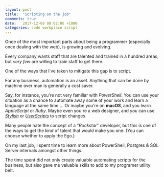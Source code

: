 ```yaml
---
layout: post
title:  "Scripting on the job"
comments: true
date:   2017-12-08 08:02:00 +1000
categories: code workplace script
---
```


Once of the most important parts about being a programmer (especially once dealing with the web), is growing and evolving.

Every company wants staff that are talented and trained in a hundred areas, but *very few* are willing to train staff to get there.

One of the ways that I've taken to mitigate this gap is to script.

For any business, automation is an asset. Anything that can be done by machine over man is generally a cost saver.

Say, for instance, you're not very familiar with *PowerShell*. You can use your situation as a chance to automate away some of your work and learn a language at the same time.... Or maybe you're on **macOS**, and you learn *AppleScript* or *Ruby*. Maybe even you're a web designer, and you can use [*Stylish*](https://chrome.google.com/webstore/detail/stylish-custom-themes-for/fjnbnpbmkenffdnngjfgmeleoegfcffe?hl=en) or [*UserScripts*](https://tampermonkey.net/scripts.php) to script changes.

Many people hate the concept of a "*Rockstar*" developer, but this is one of the ways to get the kind of talent that would make you one. (You can choose whether to apply the Ego.)

On my last job, I spent time to learn more about PowerShell, Postgres & SQL Server internals amongst other things.

The time spent did not only create valuable automating scripts for the business, but also gave me valuable skills to add to my programer utility belt.
